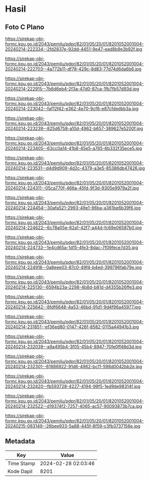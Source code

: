 # Hasil

## Foto C Plano

https://sirekap-obj-formc.kpu.go.id/2043/pemilu/pdpr/82/01/05/20/01/8201052001004-20240214-222334--2fd2837e-92dd-4451-9e47-ead8b9e3b92f.jpg

https://sirekap-obj-formc.kpu.go.id/2043/pemilu/pdpr/82/01/05/20/01/8201052001004-20240214-222703--4a772b11-df78-429c-8d83-77d74d6da6b6.jpg

https://sirekap-obj-formc.kpu.go.id/2043/pemilu/pdpr/82/01/05/20/01/8201052001004-20240214-222915--7b6d6eb4-2f3a-47d0-87ca-1fb7fb57d93d.jpg

https://sirekap-obj-formc.kpu.go.id/2043/pemilu/pdpr/82/01/05/20/01/8201052001004-20240214-223042--faf12f42-e362-4e70-9cf6-e87cfdedbb3a.jpg

https://sirekap-obj-formc.kpu.go.id/2043/pemilu/pdpr/82/01/05/20/01/8201052001004-20240214-223239--825d6758-a10d-4962-b657-389627e5200f.jpg

https://sirekap-obj-formc.kpu.go.id/2043/pemilu/pdpr/82/01/05/20/01/8201052001004-20240214-223405--63cc0a14-41b8-45e5-a765-6b332f35ece5.jpg

https://sirekap-obj-formc.kpu.go.id/2043/pemilu/pdpr/82/01/05/20/01/8201052001004-20240214-223531--d4d9d909-4d2c-4379-a3e5-85386db47426.jpg

https://sirekap-obj-formc.kpu.go.id/2043/pemilu/pdpr/82/01/05/20/01/8201052001004-20240214-224311--05ca770f-466a-45fd-9f3d-9305e9979a2f.jpg

https://sirekap-obj-formc.kpu.go.id/2043/pemilu/pdpr/82/01/05/20/01/8201052001004-20240214-224454--30afa521-2993-49e1-86ba-a361be6b39f6.jpg

https://sirekap-obj-formc.kpu.go.id/2043/pemilu/pdpr/82/01/05/20/01/8201052001004-20240214-224622--6c78a05e-62a1-42f7-a44d-fc69e06587b0.jpg

https://sirekap-obj-formc.kpu.go.id/2043/pemilu/pdpr/82/01/05/20/01/8201052001004-20240214-224733--1e4cd65a-1d15-4fe3-8dac-7f09fece7d35.jpg

https://sirekap-obj-formc.kpu.go.id/2043/pemilu/pdpr/82/01/05/20/01/8201052001004-20240214-224918--0a8eee03-87c0-49f4-b4ed-399796fab79e.jpg

https://sirekap-obj-formc.kpu.go.id/2043/pemilu/pdpr/82/01/05/20/01/8201052001004-20240214-225130--6594b23a-2298-4b8d-b81d-d4355b26ffe3.jpg

https://sirekap-obj-formc.kpu.go.id/2043/pemilu/pdpr/82/01/05/20/01/8201052001004-20240214-225642--8fdf6648-4a53-46bd-91d1-9d4f96a45977.jpg

https://sirekap-obj-formc.kpu.go.id/2043/pemilu/pdpr/82/01/05/20/01/8201052001004-20240214-231851--ef36ed80-0147-426f-8582-0115a44941b3.jpg

https://sirekap-obj-formc.kpu.go.id/2043/pemilu/pdpr/82/01/05/20/01/8201052001004-20240214-232039--a9a495b4-3f05-45b4-8947-70fe0ff48d3d.jpg

https://sirekap-obj-formc.kpu.go.id/2043/pemilu/pdpr/82/01/05/20/01/8201052001004-20240214-232301--61886922-91d6-4962-bc11-598d0042bb2e.jpg

https://sirekap-obj-formc.kpu.go.id/2043/pemilu/pdpr/82/01/05/20/01/8201052001004-20240214-232420--fb593728-4227-4194-99f5-1ed9de98314f.jpg

https://sirekap-obj-formc.kpu.go.id/2043/pemilu/pdpr/82/01/05/20/01/8201052001004-20240214-232522--d19374f2-7257-4065-ac57-90093873b7ca.jpg

https://sirekap-obj-formc.kpu.go.id/2043/pemilu/pdpr/82/01/05/20/01/8201052001004-20240215-083149--26bee933-5a88-445f-8f59-c3fb3737156e.jpg


## Metadata

| Key        | Value               |
| ---------- | ------------------- |
| Time Stamp | 2024-02-28 02:03:46 |
| Kode Dapil | 8201                |



